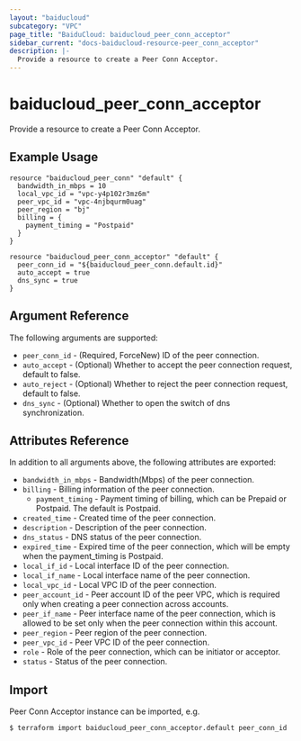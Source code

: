 ```yaml
---
layout: "baiducloud"
subcategory: "VPC"
page_title: "BaiduCloud: baiducloud_peer_conn_acceptor"
sidebar_current: "docs-baiducloud-resource-peer_conn_acceptor"
description: |-
  Provide a resource to create a Peer Conn Acceptor.
---
```


# baiducloud_peer_conn_acceptor

Provide a resource to create a Peer Conn Acceptor.

## Example Usage

```hcl
resource "baiducloud_peer_conn" "default" {
  bandwidth_in_mbps = 10
  local_vpc_id = "vpc-y4p102r3mz6m"
  peer_vpc_id = "vpc-4njbqurm0uag"
  peer_region = "bj"
  billing = {
    payment_timing = "Postpaid"
  }
}

resource "baiducloud_peer_conn_acceptor" "default" {
  peer_conn_id = "${baiducloud_peer_conn.default.id}"
  auto_accept = true
  dns_sync = true
}
```

## Argument Reference

The following arguments are supported:

* `peer_conn_id` - (Required, ForceNew) ID of the peer connection.
* `auto_accept` - (Optional) Whether to accept the peer connection request, default to false.
* `auto_reject` - (Optional) Whether to reject the peer connection request, default to false.
* `dns_sync` - (Optional) Whether to open the switch of dns synchronization.

## Attributes Reference

In addition to all arguments above, the following attributes are exported:

* `bandwidth_in_mbps` - Bandwidth(Mbps) of the peer connection.
* `billing` - Billing information of the peer connection.
  * `payment_timing` - Payment timing of billing, which can be Prepaid or Postpaid. The default is Postpaid.
* `created_time` - Created time of the peer connection.
* `description` - Description of the peer connection.
* `dns_status` - DNS status of the peer connection.
* `expired_time` - Expired time of the peer connection, which will be empty when the payment_timing is Postpaid.
* `local_if_id` - Local interface ID of the peer connection.
* `local_if_name` - Local interface name of the peer connection.
* `local_vpc_id` - Local VPC ID of the peer connection.
* `peer_account_id` - Peer account ID of the peer VPC, which is required only when creating a peer connection across accounts.
* `peer_if_name` - Peer interface name of the peer connection, which is allowed to be set only when the peer connection within this account.
* `peer_region` - Peer region of the peer connection.
* `peer_vpc_id` - Peer VPC ID of the peer connection.
* `role` - Role of the peer connection, which can be initiator or acceptor.
* `status` - Status of the peer connection.


## Import

Peer Conn Acceptor instance can be imported, e.g.

```hcl
$ terraform import baiducloud_peer_conn_acceptor.default peer_conn_id
```


